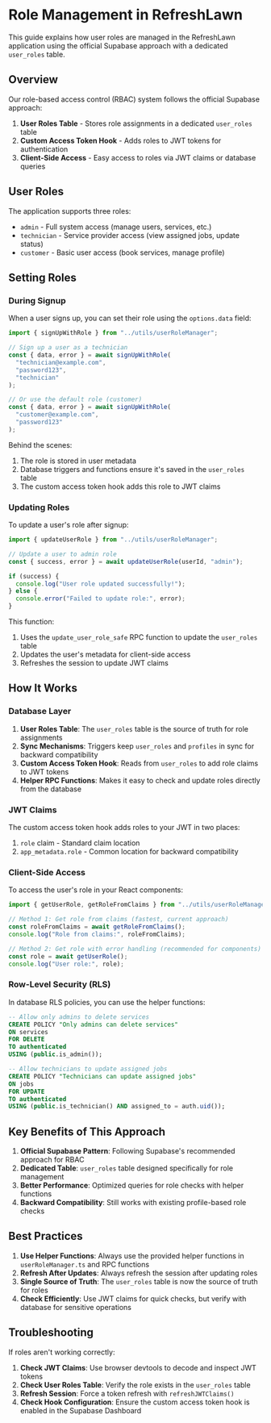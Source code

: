 # Role Management in RefreshLawn

This guide explains how user roles are managed in the RefreshLawn application using the official Supabase approach with a dedicated `user_roles` table.

## Overview

Our role-based access control (RBAC) system follows the official Supabase approach:

1. **User Roles Table** - Stores role assignments in a dedicated `user_roles` table
2. **Custom Access Token Hook** - Adds roles to JWT tokens for authentication
3. **Client-Side Access** - Easy access to roles via JWT claims or database queries

## User Roles

The application supports three roles:

- `admin` - Full system access (manage users, services, etc.)
- `technician` - Service provider access (view assigned jobs, update status)
- `customer` - Basic user access (book services, manage profile)

## Setting Roles

### During Signup

When a user signs up, you can set their role using the `options.data` field:

```typescript
import { signUpWithRole } from "../utils/userRoleManager";

// Sign up a user as a technician
const { data, error } = await signUpWithRole(
  "technician@example.com",
  "password123",
  "technician"
);

// Or use the default role (customer)
const { data, error } = await signUpWithRole(
  "customer@example.com",
  "password123"
);
```

Behind the scenes:

1. The role is stored in user metadata
2. Database triggers and functions ensure it's saved in the `user_roles` table
3. The custom access token hook adds this role to JWT claims

### Updating Roles

To update a user's role after signup:

```typescript
import { updateUserRole } from "../utils/userRoleManager";

// Update a user to admin role
const { success, error } = await updateUserRole(userId, "admin");

if (success) {
  console.log("User role updated successfully!");
} else {
  console.error("Failed to update role:", error);
}
```

This function:

1. Uses the `update_user_role_safe` RPC function to update the `user_roles` table
2. Updates the user's metadata for client-side access
3. Refreshes the session to update JWT claims

## How It Works

### Database Layer

1. **User Roles Table**: The `user_roles` table is the source of truth for role assignments
2. **Sync Mechanisms**: Triggers keep `user_roles` and `profiles` in sync for backward compatibility
3. **Custom Access Token Hook**: Reads from `user_roles` to add role claims to JWT tokens
4. **Helper RPC Functions**: Makes it easy to check and update roles directly from the database

### JWT Claims

The custom access token hook adds roles to your JWT in two places:

1. `role` claim - Standard claim location
2. `app_metadata.role` - Common location for backward compatibility

### Client-Side Access

To access the user's role in your React components:

```typescript
import { getUserRole, getRoleFromClaims } from "../utils/userRoleManager";

// Method 1: Get role from claims (fastest, current approach)
const roleFromClaims = await getRoleFromClaims();
console.log("Role from claims:", roleFromClaims);

// Method 2: Get role with error handling (recommended for components)
const role = await getUserRole();
console.log("User role:", role);
```

### Row-Level Security (RLS)

In database RLS policies, you can use the helper functions:

```sql
-- Allow only admins to delete services
CREATE POLICY "Only admins can delete services"
ON services
FOR DELETE
TO authenticated
USING (public.is_admin());

-- Allow technicians to update assigned jobs
CREATE POLICY "Technicians can update assigned jobs"
ON jobs
FOR UPDATE
TO authenticated
USING (public.is_technician() AND assigned_to = auth.uid());
```

## Key Benefits of This Approach

1. **Official Supabase Pattern**: Following Supabase's recommended approach for RBAC
2. **Dedicated Table**: `user_roles` table designed specifically for role management
3. **Better Performance**: Optimized queries for role checks with helper functions
4. **Backward Compatibility**: Still works with existing profile-based role checks

## Best Practices

1. **Use Helper Functions**: Always use the provided helper functions in `userRoleManager.ts` and RPC functions
2. **Refresh After Updates**: Always refresh the session after updating roles
3. **Single Source of Truth**: The `user_roles` table is now the source of truth for roles
4. **Check Efficiently**: Use JWT claims for quick checks, but verify with database for sensitive operations

## Troubleshooting

If roles aren't working correctly:

1. **Check JWT Claims**: Use browser devtools to decode and inspect JWT tokens
2. **Check User Roles Table**: Verify the role exists in the `user_roles` table
3. **Refresh Session**: Force a token refresh with `refreshJWTClaims()`
4. **Check Hook Configuration**: Ensure the custom access token hook is enabled in the Supabase Dashboard
